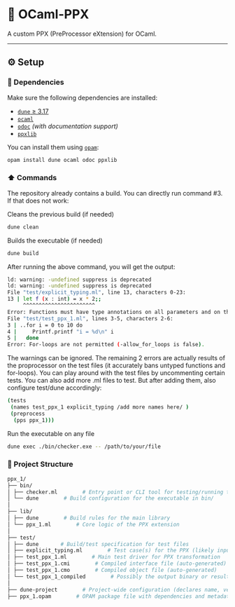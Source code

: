 # 🐫 OCaml-PPX

A custom PPX (PreProcessor eXtension) for OCaml.

---

## ⚙️ Setup

### 🔗 Dependencies

Make sure the following dependencies are installed:

- [`dune` ≥ 3.17](https://dune.build/)
- [`ocaml`](https://ocaml.org/)
- [`odoc`](https://ocaml.org/p/odoc) *(with documentation support)*
- [`ppxlib`](https://github.com/ocaml-ppx/ppxlib)

You can install them using [`opam`](https://opam.ocaml.org/):

```bash
opam install dune ocaml odoc ppxlib
```

### ⬆️ Commands

The repository already contains a build. You can directly run command #3. If that does not work: 

Cleans the previous build (if needed)
```bash
dune clean
```

Builds the executable (if needed)
```bash
dune build
```
After running the above command, you will get the output: 
```bash
ld: warning: -undefined suppress is deprecated
ld: warning: -undefined suppress is deprecated
File "test/explicit_typing.ml", line 13, characters 0-23:
13 | let f (x : int) = x * 2;;
     ^^^^^^^^^^^^^^^^^^^^^^^
Error: Functions must have type annotations on all parameters and on the return type.
File "test/test_ppx_1.ml", lines 3-5, characters 2-6:
3 | ..for i = 0 to 10 do
4 |     Printf.printf "i = %d\n" i
5 |   done
Error: For-loops are not permitted (-allow_for_loops is false).
```
The warnings can be ignored. The remaining 2 errors are actually results of the proprocessor on the test files (it accurately bans untyped functions and for-loops). You can play around with the test files by uncommenting certain tests. You can also add more .ml files to test. But after adding them, also configure test/dune accordingly:
```bash
(tests
 (names test_ppx_1 explicit_typing /add more names here/ )
 (preprocess
  (pps ppx_1)))
```

Run the executable on any file
```bash
dune exec ./bin/checker.exe -- /path/to/your/file
```

### 📂 Project Structure
```bash
ppx_1/
├── bin/
│ ├── checker.ml        # Entry point or CLI tool for testing/running the PPX
│ └── dune        # Build configuration for the executable in bin/
│
├── lib/
│ ├── dune        # Build rules for the main library
│ └── ppx_1.ml        # Core logic of the PPX extension
│
├── test/
│ ├── dune       # Build/test specification for test files
│ ├── explicit_typing.ml        # Test case(s) for the PPX (likely input OCaml code)
│ ├── test_ppx_1.ml        # Main test driver for PPX transformation
│ ├── test_ppx_1.cmi        # Compiled interface file (auto-generated)
│ ├── test_ppx_1.cmo        # Compiled object file (auto-generated)
│ └── test_ppx_1_compiled        # Possibly the output binary or result of PPX compilation
│
├── dune-project        # Project-wide configuration (declares name, version, etc.)
├── ppx_1.opam        # OPAM package file with dependencies and metadata
```
